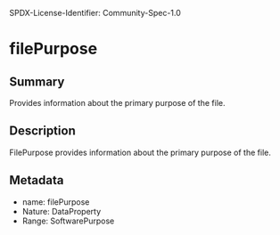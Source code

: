 SPDX-License-Identifier: Community-Spec-1.0

# filePurpose

## Summary

Provides information about the primary purpose of the file.

## Description

FilePurpose provides information about the primary purpose of the file.

## Metadata

- name: filePurpose
- Nature: DataProperty
- Range: SoftwarePurpose

